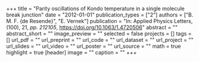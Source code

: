 +++
title = "Parity oscillations of Kondo temperature in a single molecule break junction"
date = "2012-01-01"
publication_types = ["2"]
authors = ["B. M. F. {de Resende}", "E. Vernek"]
publication = "In: Applied Physics Letters, (100), 21, _pp. 212105_, https://doi.org/10.1063/1.4720506"
abstract = ""
abstract_short = ""
image_preview = ""
selected = false
projects = []
tags = []
url_pdf = ""
url_preprint = ""
url_code = ""
url_dataset = ""
url_project = ""
url_slides = ""
url_video = ""
url_poster = ""
url_source = ""
math = true
highlight = true
[header]
image = ""
caption = ""
+++
